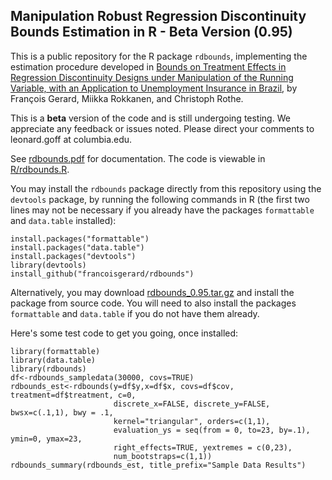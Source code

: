 ## Manipulation Robust Regression Discontinuity Bounds Estimation in R - Beta Version (0.95)

This is a public repository for the R package ```rdbounds```, implementing the estimation procedure developed in [Bounds on Treatment Effects in Regression Discontinuity Designs under Manipulation of the Running Variable, with an Application to Unemployment Insurance in Brazil](http://www.nber.org/papers/w22892, "NBER Working Paper"), by François Gerard, Miikka Rokkanen, and Christoph Rothe.

This is a **beta** version of the code and is still undergoing testing. We appreciate any feedback or issues noted. Please direct your comments to leonard.goff at columbia.edu.

See [rdbounds.pdf](rdbounds.pdf) for documentation. The code is viewable in [R/rdbounds.R](R/rdbounds.R).

You may install the ```rdbounds``` package directly from this repository using the ```devtools``` package, by running the following commands in R (the first two lines may not be necessary if you already have the packages ```formattable``` and ```data.table``` installed):

```{r}
install.packages("formattable")
install.packages("data.table")
install.packages("devtools")
library(devtools)
install_github("francoisgerard/rdbounds")
```

Alternatively, you may download [rdbounds_0.95.tar.gz](rdbounds_0.95.tar.gz) and install the package from source code. You will need to also install the packages ```formattable``` and ```data.table``` if you do not have them already.

Here's some test code to get you going, once installed:

```{r}
library(formattable)
library(data.table)
library(rdbounds)
df<-rdbounds_sampledata(30000, covs=TRUE)
rdbounds_est<-rdbounds(y=df$y,x=df$x, covs=df$cov, treatment=df$treatment, c=0,
                       discrete_x=FALSE, discrete_y=FALSE, bwsx=c(.1,1), bwy = .1,
                       kernel="triangular", orders=c(1,1),
                       evaluation_ys = seq(from = 0, to=23, by=.1), ymin=0, ymax=23,
                       right_effects=TRUE, yextremes = c(0,23),
                       num_bootstraps=c(1,1))
rdbounds_summary(rdbounds_est, title_prefix="Sample Data Results")
```
